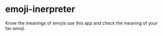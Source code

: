 # emoji-inerpreter
Know the meanings of emojis use this app and check the meaning of your fav emoji.
